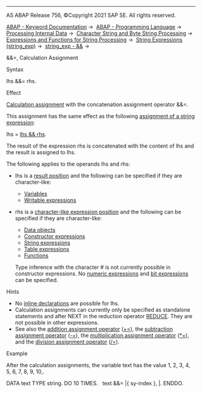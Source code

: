   

* * *

AS ABAP Release 756, ©Copyright 2021 SAP SE. All rights reserved.

[ABAP - Keyword Documentation](javascript:call_link\('abenabap.htm'\)) →  [ABAP - Programming Language](javascript:call_link\('abenabap_reference.htm'\)) →  [Processing Internal Data](javascript:call_link\('abenabap_data_working.htm'\)) →  [Character String and Byte String Processing](javascript:call_link\('abenabap_data_string.htm'\)) →  [Expressions and Functions for String Processing](javascript:call_link\('abenstring_processing_expr_func.htm'\)) →  [String Expressions (string\_exp)](javascript:call_link\('abapcompute_string.htm'\)) →  [string\_exp - &&](javascript:call_link\('abenstring_operators.htm'\)) → 

&&=, Calculation Assignment

Syntax

lhs &&= rhs.

Effect

[Calculation assignment](javascript:call_link\('abencalculation_assignment_glosry.htm'\) "Glossary Entry") with the concatenation assignment operator &&=.

This assignment has the same effect as the following [assignment of a string expression](javascript:call_link\('abenequals_string_expr.htm'\)):

lhs = [lhs && rhs](javascript:call_link\('abenstring_operators.htm'\)).

The result of the expression rhs is concatenated with the content of lhs and the result is assigned to lhs.

The following applies to the operands lhs and rhs:

-   lhs is a [result position](javascript:call_link\('abenresult_position_glosry.htm'\) "Glossary Entry") and the following can be specified if they are character-like:
    -   [Variables](javascript:call_link\('abenvariable_glosry.htm'\) "Glossary Entry")
    -   [Writable expressions](javascript:call_link\('abenwritable_expression_glosry.htm'\) "Glossary Entry")
-   rhs is a [character-like expression position](javascript:call_link\('abencharlike_expr_position_glosry.htm'\) "Glossary Entry") and the following can be specified if they are character-like:
    
    -   [Data objects](javascript:call_link\('abennumeric_data_object_glosry.htm'\) "Glossary Entry")
    -   [Constructor expressions](javascript:call_link\('abenconstructor_glosry.htm'\) "Glossary Entry")
    -   [String expressions](javascript:call_link\('abenstring_expression_glosry.htm'\) "Glossary Entry")
    -   [Table expressions](javascript:call_link\('abentable_expression_glosry.htm'\) "Glossary Entry")
    -   [Functions](javascript:call_link\('abenfunction_glosry.htm'\) "Glossary Entry")
    
    Type inference with the character # is not currently possible in constructor expressions. No [numeric expressions](javascript:call_link\('abennumerical_expression_glosry.htm'\) "Glossary Entry") and [bit expressions](javascript:call_link\('abenbit_expression_glosry.htm'\) "Glossary Entry") can be specified.
    

Hints

-   No [inline declarations](javascript:call_link\('abendata_inline.htm'\)) are possible for lhs.
-   Calculation assignments can currently only be specified as standalone statements and after NEXT in the reduction operator [REDUCE](javascript:call_link\('abenconstructor_expression_reduce.htm'\)). They are not possible in other expressions.
-   See also the [addition assignment operator](javascript:call_link\('abenadd_assignment_op_glosry.htm'\) "Glossary Entry") ([+=](javascript:call_link\('abencalculation_assignments.htm'\))), the [subtraction assignment operator](javascript:call_link\('abensub_assignment_op_glosry.htm'\) "Glossary Entry") ([\-=](javascript:call_link\('abencalculation_assignments.htm'\))), the [multiplication assignment operator](javascript:call_link\('abenmult_assignment_op_glosry.htm'\) "Glossary Entry") ([\*=](javascript:call_link\('abencalculation_assignments.htm'\))), and the [division assignment operator](javascript:call_link\('abendiv_assignment_op_glosry.htm'\) "Glossary Entry") ([/=](javascript:call_link\('abencalculation_assignments.htm'\))).

Example

After the calculation assignments, the variable text has the value 1, 2, 3, 4, 5, 6, 7, 8, 9, 10,.

DATA text TYPE string.
DO 10 TIMES.
  text &&= |{ sy-index }, |.
ENDDO.